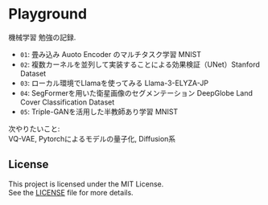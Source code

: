# Playground
機械学習 勉強の記録.<br>
- `01`: 畳み込み Auoto Encoder のマルチタスク学習 MNIST
- `02`: 複数カーネルを並列して実装することによる効果検証（UNet）Stanford Dataset
- `03`: ローカル環境でLlamaを使ってみる Llama-3-ELYZA-JP
- `04`: SegFormerを用いた衛星画像のセグメンテーション DeepGlobe Land Cover Classification Dataset
- `05`: Triple-GANを活用した半教師あり学習 MNIST

次やりたいこと: <br>
VQ-VAE, Pytorchによるモデルの量子化, Diffusion系

## License
This project is licensed under the MIT License.  
See the [LICENSE](LICENSE) file for more details.

